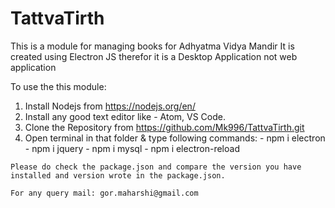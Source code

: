 # TattvaTirth

This is a module for managing books for Adhyatma Vidya Mandir
It is created using Electron JS therefor it is a Desktop Application not web application

To use the this module:
  1. Install Nodejs from https://nodejs.org/en/
  2. Install any good text editor like - Atom, VS Code.
  3. Clone the Repository from https://github.com/Mk996/TattvaTirth.git
  4. Open terminal in that folder & type following commands:
    - npm i electron
    - npm i jquery
    - npm i mysql
    - npm i electron-reload
    
    Please do check the package.json and compare the version you have installed and version wrote in the package.json.
    
    For any query mail: gor.maharshi@gmail.com

